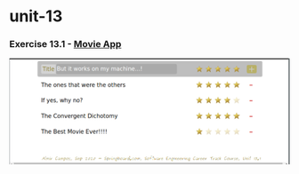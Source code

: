 # unit-13

### Exercise 13.1 - [Movie App](https://github.com/ac-springboard/unit-13/tree/master/13.1/exercise/movie-app)

![Screenshot](https://github.com/ac-springboard/unit-13/blob/master/13.1/exercise/movie-app/screenshot.png)
